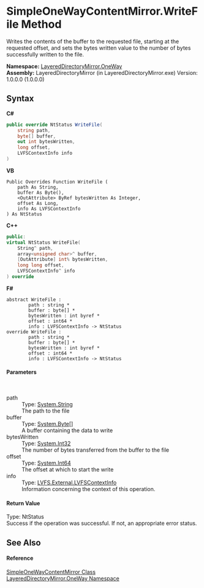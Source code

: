 # SimpleOneWayContentMirror.WriteFile Method 
 

Writes the contents of the buffer to the requested file, starting at the requested offset, and sets the bytes written value to the number of bytes successfully written to the file.

**Namespace:**&nbsp;<a href="d6b0b765-6849-cc2a-e275-85cc710ffc2c">LayeredDirectoryMirror.OneWay</a><br />**Assembly:**&nbsp;LayeredDirectoryMirror (in LayeredDirectoryMirror.exe) Version: 1.0.0.0 (1.0.0.0)

## Syntax

**C#**<br />
``` C#
public override NtStatus WriteFile(
	string path,
	byte[] buffer,
	out int bytesWritten,
	long offset,
	LVFSContextInfo info
)
```

**VB**<br />
``` VB
Public Overrides Function WriteFile ( 
	path As String,
	buffer As Byte(),
	<OutAttribute> ByRef bytesWritten As Integer,
	offset As Long,
	info As LVFSContextInfo
) As NtStatus
```

**C++**<br />
``` C++
public:
virtual NtStatus WriteFile(
	String^ path, 
	array<unsigned char>^ buffer, 
	[OutAttribute] int% bytesWritten, 
	long long offset, 
	LVFSContextInfo^ info
) override
```

**F#**<br />
``` F#
abstract WriteFile : 
        path : string * 
        buffer : byte[] * 
        bytesWritten : int byref * 
        offset : int64 * 
        info : LVFSContextInfo -> NtStatus 
override WriteFile : 
        path : string * 
        buffer : byte[] * 
        bytesWritten : int byref * 
        offset : int64 * 
        info : LVFSContextInfo -> NtStatus 
```


#### Parameters
&nbsp;<dl><dt>path</dt><dd>Type: <a href="http://msdn2.microsoft.com/en-us/library/s1wwdcbf" target="_blank">System.String</a><br />The path to the file</dd><dt>buffer</dt><dd>Type: <a href="http://msdn2.microsoft.com/en-us/library/yyb1w04y" target="_blank">System.Byte</a>[]<br />A buffer containing the data to write</dd><dt>bytesWritten</dt><dd>Type: <a href="http://msdn2.microsoft.com/en-us/library/td2s409d" target="_blank">System.Int32</a><br />The number of bytes transferred from the buffer to the file</dd><dt>offset</dt><dd>Type: <a href="http://msdn2.microsoft.com/en-us/library/6yy583ek" target="_blank">System.Int64</a><br />The offset at which to start the write</dd><dt>info</dt><dd>Type: <a href="09c74a4d-3965-0d4b-f9f9-f9b54f7d56d9">LVFS.External.LVFSContextInfo</a><br />Information concerning the context of this operation.</dd></dl>

#### Return Value
Type: NtStatus<br />Success if the operation was successful. If not, an appropriate error status.

## See Also


#### Reference
<a href="907d05b7-f0cb-9f1f-5ebf-526ad7f4853d">SimpleOneWayContentMirror Class</a><br /><a href="d6b0b765-6849-cc2a-e275-85cc710ffc2c">LayeredDirectoryMirror.OneWay Namespace</a><br />